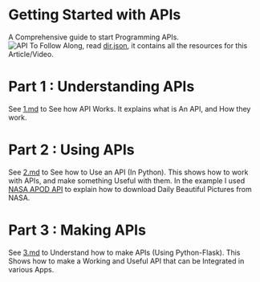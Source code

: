# Getting Started with APIs
A Comprehensive guide to start Programming APIs.
<br>
![API](https://encrypted-tbn0.gstatic.com/images?q=tbn:ANd9GcQONWnGzN8Liuo9yNUoCqa0n8VL7GGVmejsRg&usqp=CAU) 
To Follow Along, read [dir.json](./dir.json), it contains all the resources for this Article/Video.

# Part 1 : Understanding APIs
See [1.md](./1.md) to See how API Works.
It explains what is An API, and How they work.

# Part 2 : Using APIs
See [2.md](./2.md) to See how to Use an API (In Python).
This shows how to work with APIs, and make something Useful with them.
In the example I used [NASA APOD API](https://api.nasa.gov/planetary/apod?api_key=DEMO_KEY) to explain how to download Daily Beautiful Pictures from NASA.

# Part 3 : Making APIs
See [3.md](./3.md) to Understand how to make APIs (Using Python-Flask).
This Shows how to make a Working and Useful API that can be Integrated in various Apps.
